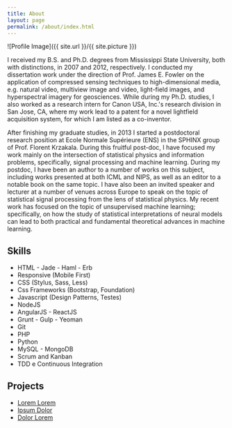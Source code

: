 ```yaml
---
title: About
layout: page
permalink: /about/index.html
---
```

![Profile Image]({{ site.url }}/{{ site.picture }})

<p>I received my B.S. and Ph.D. degrees from Mississippi State University, both with distinctions, in 2007 and 2012, respectively. I conducted my dissertation work under the direction of Prof. James E. Fowler on the application of compressed sensing techniques to high-dimensional media, e.g. natural video, multiview image and video, light-field images, and hyperspectral imagery for geosciences. While during  my Ph.D. studies, I also worked as a research intern for Canon USA, Inc.'s research division in San Jose, CA, where my work lead to a patent for a novel lightfield acquisition system, for which I am listed as a co-inventor. </p>

<p>After finishing my graduate studies, in 2013 I started a postdoctoral research position at Ecole Normale Supérieure (ENS) in the SPHINX group of Prof. Florent Krzakala. During this fruitful post-doc, I have focused my work mainly on the intersection of statistical physics and information problems, specifically, signal processing and machine learning. During my postdoc, I have been an author to a number of works on this subject, including works presented at both ICML and NIPS, as well as an editor to a notable book on the same topic. I have also been an invited speaker and lecturer at a number of venues across Europe to speak on the topic of statistical signal processing from the lens of statistical physics. My recent work has focused on the topic of unsupervised machine learning; specifically, on how the study of statistical interpretations of neural models can lead to both practical and fundamental theoretical advances in machine learning.</p>

<h2>Skills</h2>

<ul class="skill-list">
	<li>HTML - Jade - Haml - Erb</li>
	<li>Responsive (Mobile First)</li>
	<li>CSS (Stylus, Sass, Less)</li>
	<li>Css Frameworks (Bootstrap, Foundation)</li>
	<li>Javascript (Design Patterns, Testes)</li>
	<li>NodeJS</li>
	<li>AngularJS - ReactJS</li>
	<li>Grunt - Gulp - Yeoman</li>
	<li>Git</li>
	<li>PHP</li>
	<li>Python</li>
	<li>MySQL - MongoDB</li>
	<li>Scrum and Kanban</li>
	<li>TDD e Continuous Integration</li>
</ul>

<h2>Projects</h2>

<ul>
	<li><a href="https://github.com/">Lorem Lorem</a></li>
	<li><a href="https://github.com/">Ipsum Dolor</a></li>
	<li><a href="https://github.com/">Dolor Lorem</a></li>
</ul>

